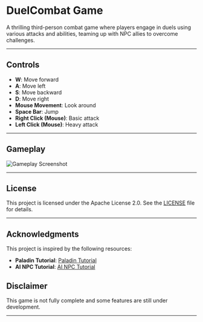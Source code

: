 # DuelCombat Game

A thrilling third-person combat game where players engage in duels using various attacks and abilities, teaming up with NPC allies to overcome challenges.

---

## Controls

- **W**: Move forward  
- **A**: Move left  
- **S**: Move backward  
- **D**: Move right  
- **Mouse Movement**: Look around  
- **Space Bar**: Jump  
- **Right Click (Mouse)**: Basic attack  
- **Left Click (Mouse)**: Heavy attack  

---

## Gameplay

![Gameplay Screenshot](assets/GameplayDuelCombatV2-ezgif.com-crop.gif)

---

## License

This project is licensed under the Apache License 2.0. See the [LICENSE](LICENSE) file for details.

---

## Acknowledgments

This project is inspired by the following resources:  

- **Paladin Tutorial**: [Paladin Tutorial](https://github.com/SunTzu71/PaladinTutorial)  
- **AI NPC Tutorial**: [AI NPC Tutorial](https://www.youtube.com/@mrcxx8694)

## Disclaimer
This game is not fully complete and some features are still under development.

---

